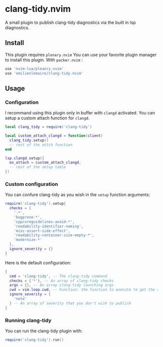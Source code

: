 # clang-tidy.nvim

A small plugin to publish clang-tidy diagnostics via the built in lsp diagnostics.

## Install
This plugin requires `plenary.nvim`
You can use your favorite plugin manager to install this plugin.
With `packer.nvim` :
```lua
use 'nvim-lua/pleanry.nvim'
use 'emilienlemaire/clang-tidy.nvim'
```

## Usage
### Configuration
I recommand using this plugin only in buffer with `clangd` activated.
You can setup a custom attach function for `clangd`.
```lua
local clang_tidy = require('clang-tidy')

local custom_attach_clangd = function(client)
  clang_tidy.setup()
  -- rest of the attch function
end

lsp.clangd.setup({
  on_attach = custom_attach_clangd,
  -- rest of the setup table
})
```

### Custom configuration
You can confure clang-tidy as you wish in the `setup` function arguments:
```lua
require('clang-tidy').setup{
  checks = {
    '-*',
    'bugprone-*',
    'cppcoreguidelines-avoid-*',
    'readability-identifier-naming',
    'misc-assert-side-effect',
    'readability-container-size-empty-*',
    'modernize-*'
  },
  ignore_severity = {}
}
```
Here is the default configuration:
```lua
{
  cmd = 'clang-tidy', -- The clang-tidy command
  checks = {'*'}, -- An array of clang-tidy checks
  args = {}, -- An array clang-tidy launching args
  cwd = vim.loop.cwd, -- Function: the function to execute to get the cwd
  ignore_severity = {
    'note'
  } -- An array of severity that you don't wish to publish
}
```

### Running clang-tidy
You can run the clang-tidy plugin with:
```lua
require('clang-tidy').run()
```
